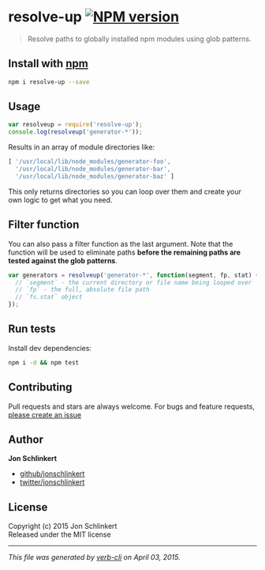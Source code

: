 # resolve-up [![NPM version](https://badge.fury.io/js/resolve-up.svg)](http://badge.fury.io/js/resolve-up)

> Resolve paths to globally installed npm modules using glob patterns.

## Install with [npm](npmjs.org)

```bash
npm i resolve-up --save
```

## Usage

```js
var resolveup = require('resolve-up');
console.log(resolveup('generator-*'));
```

Results in an array of module directories like:

```js
[ '/usr/local/lib/node_modules/generator-foo',
  '/usr/local/lib/node_modules/generator-bar',
  '/usr/local/lib/node_modules/generator-baz' ]
```

This only returns directories so you can loop over them and create your own logic to get what you need.


## Filter function

You can also pass a filter function as the last argument. Note that the function will be used to eliminate paths **before the remaining paths are tested against the glob patterns**.

```js
var generators = resolveup('generator-*', function(segment, fp, stat) {
  // `segment` - the current directory or file name being looped over
  // `fp` - the full, absolute file path
  // `fs.stat` object
});
```


## Run tests
Install dev dependencies:

```bash
npm i -d && npm test
```

## Contributing
Pull requests and stars are always welcome. For bugs and feature requests, [please create an issue](https://github.com/jonschlinkert/resolve-up/issues)

## Author

**Jon Schlinkert**

+ [github/jonschlinkert](https://github.com/jonschlinkert)
+ [twitter/jonschlinkert](http://twitter.com/jonschlinkert) 

## License
Copyright (c) 2015 Jon Schlinkert  
Released under the MIT license

***

_This file was generated by [verb-cli](https://github.com/assemble/verb-cli) on April 03, 2015._
